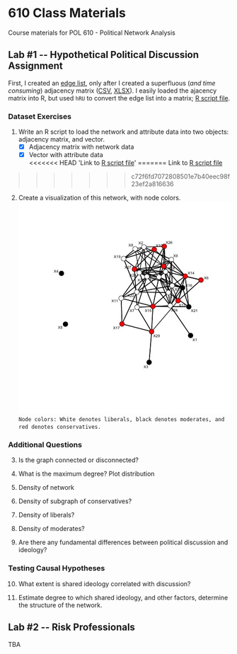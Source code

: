 # 610 Class Materials
Course materials for POL 610 - Political Network Analysis

## Lab #1 -- Hypothetical Political Discussion Assignment

First, I created an [edge list](../master/edgelist_pol.csv), only after I created a superfluous (*and time consuming*) adjacency matrix ([CSV](../master/politicalnetworkmatrix.csv), [XLSX](../master/politicalnetworkmatrix.xlsx)).
I easily loaded the ajacency matrix into R, but used `hRU` to convert the edge list into a matrix; [R script file](../master/lab1script.R).

### Dataset Exercises
1. Write an R script to load the network and attribute data into two objects: adjacency matrix, and vector.
   - [x] Adjacency matrix with network data  
   - [x] Vector with attribute data  
<<<<<<< HEAD
   'Link to [R script file](../master/lab1script.R)'
=======
   Link to [R script file](../master/lab1script.R)
>>>>>>> c72f6fd7072808501e7b40eec98f23ef2a816636

2. Create a visualization of this network, with node colors.
   ![Pol Net Visualization](/pol_net.jpeg)  
   `Node colors: White denotes liberals, black denotes moderates, and red denotes conservatives.`

### Additional Questions
3. Is the graph connected or disconnected?

4. What is the maximum degree? Plot distribution

5. Density of network

6. Density of subgraph of conservatives?

7. Density of liberals?

8. Density of moderates?

9. Are there any fundamental differences between political discussion and ideology?

### Testing Causal Hypotheses
10. What extent is shared ideology correlated with discussion?

11. Estimate degree to which shared ideology, and other factors, determine the structure of the network.

## Lab #2 -- Risk Professionals
TBA